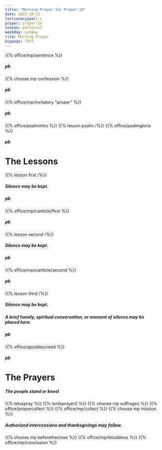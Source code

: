 ```yaml
---
title: "Morning Prayer for Proper 24"
date: 2022-10-15
lectionaryyear: c
proper: proper-24
season: pentecost
weekday: sunday
rite: Morning Prayer
bcppage: 78ff.
---
```


{{% office/mp/sentence %}}
##### pb
{{% choose mp confession %}}
##### pb
{{% office/mp/invitatory "proper" %}}
##### pb
{{% office/psalmintro %}}
{{% lesson psalm /%}}
{{% office/psalmgloria %}}
##### pb
# The Lessons
{{% lesson first /%}}
##### Silence may be kept.
##### pb
{{% office/mp/canticle/first %}}
##### pb
{{% lesson second /%}}
##### Silence may be kept.
##### pb
{{% office/mp/canticle/second %}}
##### pb
{{% lesson third /%}}
##### Silence may be kept.

##### A brief homily, spiritual conversation, or moment of silence may be placed here.

##### pb
{{% office/apostlescreed %}}
##### pb
# The Prayers

##### The people stand or kneel
{{% letuspray %}}
{{% lordsprayer2 %}}
{{% choose mp suffrages %}}
{{% office/propercollect %}}
{{% office/mp/collect %}}
{{% choose mp mission %}}

##### Authorized intercessions and thanksgivings may follow.

{{% choose mp beforetheclose %}}
{{% office/mp/letusbless %}}
{{% office/mp/conclusion %}}
